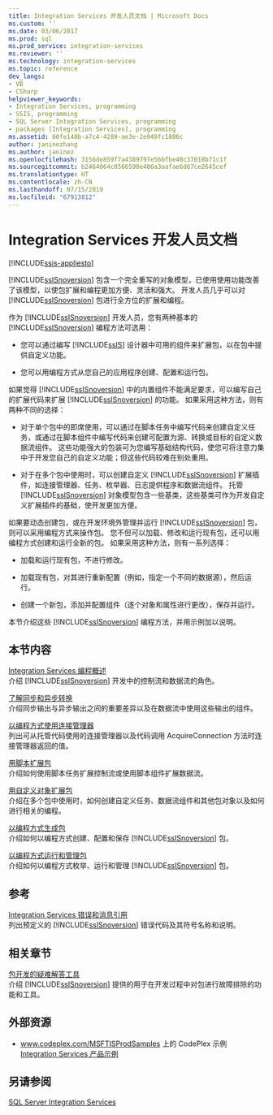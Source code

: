 ```yaml
---
title: Integration Services 开发人员文档 | Microsoft Docs
ms.custom: ''
ms.date: 03/06/2017
ms.prod: sql
ms.prod_service: integration-services
ms.reviewer: ''
ms.technology: integration-services
ms.topic: reference
dev_langs:
- VB
- CSharp
helpviewer_keywords:
- Integration Services, programming
- SSIS, programming
- SQL Server Integration Services, programming
- packages [Integration Services], programming
ms.assetid: 60fe148b-a7c4-4289-ae3e-2e949fc1886c
author: janinezhang
ms.author: janinez
ms.openlocfilehash: 3156de859f7a4389797e56bfbe40c37018b71c1f
ms.sourcegitcommit: b2464064c0566590e486a3aafae6d67ce2645cef
ms.translationtype: HT
ms.contentlocale: zh-CN
ms.lasthandoff: 07/15/2019
ms.locfileid: "67913812"
---
```

# <a name="integration-services-developer-documentation"></a>Integration Services 开发人员文档

[!INCLUDE[ssis-appliesto](../includes/ssis-appliesto-ssvrpluslinux-asdb-asdw-xxx.md)]


  [!INCLUDE[ssISnoversion](../includes/ssisnoversion-md.md)] 包含一个完全重写的对象模型，已使用使用功能改善了该模型，以使包扩展和编程更加方便、灵活和强大。 开发人员几乎可以对 [!INCLUDE[ssISnoversion](../includes/ssisnoversion-md.md)] 包进行全方位的扩展和编程。  
  
 作为 [!INCLUDE[ssISnoversion](../includes/ssisnoversion-md.md)] 开发人员，您有两种基本的 [!INCLUDE[ssISnoversion](../includes/ssisnoversion-md.md)] 编程方法可选用：  
  
-   您可以通过编写 [!INCLUDE[ssIS](../includes/ssis-md.md)] 设计器中可用的组件来扩展包，以在包中提供自定义功能。  
  
-   您可以用编程方式从您自己的应用程序创建、配置和运行包。  
  
 如果觉得 [!INCLUDE[ssISnoversion](../includes/ssisnoversion-md.md)] 中的内置组件不能满足要求，可以编写自己的扩展代码来扩展 [!INCLUDE[ssISnoversion](../includes/ssisnoversion-md.md)] 的功能。 如果采用这种方法，则有两种不同的选择：  
  
-   对于单个包中的即席使用，可以通过在脚本任务中编写代码来创建自定义任务，或通过在脚本组件中编写代码来创建可配置为源、转换或目标的自定义数据流组件。 这些功能强大的包装可为您编写基础结构代码，使您可将注意力集中于开发您自己的自定义功能；但这些代码较难在别处重用。  
  
-   对于在多个包中使用时，可以创建自定义 [!INCLUDE[ssISnoversion](../includes/ssisnoversion-md.md)] 扩展插件，如连接管理器、任务、枚举器、日志提供程序和数据流组件。 托管 [!INCLUDE[ssISnoversion](../includes/ssisnoversion-md.md)] 对象模型包含一些基类，这些基类可作为开发自定义扩展插件的基础，使开发更加方便。  
  
 如果要动态创建包，或在开发环境外管理并运行 [!INCLUDE[ssISnoversion](../includes/ssisnoversion-md.md)] 包，则可以采用编程方式来操作包。 您不但可以加载、修改和运行现有包，还可以用编程方式创建和运行全新的包。 如果采用这种方法，则有一系列选择：  
  
-   加载和运行现有包，不进行修改。  
  
-   加载现有包，对其进行重新配置（例如，指定一个不同的数据源），然后运行。  
  
-   创建一个新包，添加并配置组件（逐个对象和属性进行更改），保存并运行。  
  
 本节介绍这些 [!INCLUDE[ssISnoversion](../includes/ssisnoversion-md.md)] 编程方法，并用示例加以说明。  
  
## <a name="in-this-section"></a>本节内容  
 [Integration Services 编程概述](../integration-services/integration-services-programming-overview.md)  
 介绍 [!INCLUDE[ssISnoversion](../includes/ssisnoversion-md.md)] 开发中的控制流和数据流的角色。  
  
 [了解同步和异步转换](../integration-services/understanding-synchronous-and-asynchronous-transformations.md)  
 介绍同步输出与异步输出之间的重要差异以及在数据流中使用这些输出的组件。  
  
 [以编程方式使用连接管理器](../integration-services/working-with-connection-managers-programmatically.md)  
 列出可从托管代码使用的连接管理器以及代码调用 AcquireConnection  方法时连接管理器返回的值。  
  
 [用脚本扩展包](../integration-services/extending-packages-scripting/extending-packages-with-scripting.md)  
 介绍如何使用脚本任务扩展控制流或使用脚本组件扩展数据流。  
  
 [用自定义对象扩展包](../integration-services/extending-packages-custom-objects/extending-packages-with-custom-objects.md)  
 介绍在多个包中使用时，如何创建自定义任务、数据流组件和其他包对象以及如何进行相关的编程。  
  
 [以编程方式生成包](../integration-services/building-packages-programmatically/building-packages-programmatically.md)  
 介绍如何以编程方式创建、配置和保存 [!INCLUDE[ssISnoversion](../includes/ssisnoversion-md.md)] 包。  
  
 [以编程方式运行和管理包](../integration-services/run-manage-packages-programmatically/running-and-managing-packages-programmatically.md)  
 介绍如何以编程方式枚举、运行和管理 [!INCLUDE[ssISnoversion](../includes/ssisnoversion-md.md)] 包。  
  
## <a name="reference"></a>参考  
 [Integration Services 错误和消息引用](../integration-services/integration-services-error-and-message-reference.md)  
 列出预定义的 [!INCLUDE[ssISnoversion](../includes/ssisnoversion-md.md)] 错误代码及其符号名称和说明。  
  
## <a name="related-sections"></a>相关章节  
 [包开发的疑难解答工具](../integration-services/troubleshooting/troubleshooting-tools-for-package-development.md)  
 介绍 [!INCLUDE[ssISnoversion](../includes/ssisnoversion-md.md)] 提供的用于在开发过程中对包进行故障排除的功能和工具。  
  
## <a name="external-resources"></a>外部资源  
  
-   www.codeplex.com/MSFTISProdSamples 上的 CodePlex 示例 [Integration Services 产品示例](https://go.microsoft.com/fwlink/?LinkID=131204)  
  
## <a name="see-also"></a>另请参阅  
 [SQL Server Integration Services](../integration-services/sql-server-integration-services.md)  
  
  
